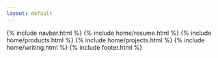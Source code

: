 ```yaml
---
layout: default
---
```


{% include navbar.html %}
{% include home/resume.html %}
{% include home/products.html %}
{% include home/projects.html %}
{% include home/writing.html %}
{% include footer.html %}

<script type="text/javascript" src="https://cdn.jsdelivr.net/npm/vanilla-tilt@1.4.1/dist/vanilla-tilt.min.js"></script>
